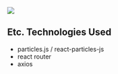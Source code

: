 ![](https://i.imgur.com/FCttj3R.png)

## Etc. Technologies Used 
  - particles.js / react-particles-js 
  - react router 
  - axios
